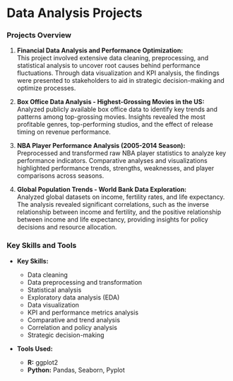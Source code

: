 # Data Analysis Projects

### Projects Overview

1. **Financial Data Analysis and Performance Optimization:**  
   This project involved extensive data cleaning, preprocessing, and statistical analysis to uncover root causes behind performance fluctuations. Through data visualization and KPI analysis, the findings were presented to stakeholders to aid in strategic decision-making and optimize processes.

2. **Box Office Data Analysis - Highest-Grossing Movies in the US:**  
   Analyzed publicly available box office data to identify key trends and patterns among top-grossing movies. Insights revealed the most profitable genres, top-performing studios, and the effect of release timing on revenue performance.

3. **NBA Player Performance Analysis (2005-2014 Season):**  
   Preprocessed and transformed raw NBA player statistics to analyze key performance indicators. Comparative analyses and visualizations highlighted performance trends, strengths, weaknesses, and player comparisons across seasons.

4. **Global Population Trends - World Bank Data Exploration:**  
   Analyzed global datasets on income, fertility rates, and life expectancy. The analysis revealed significant correlations, such as the inverse relationship between income and fertility, and the positive relationship between income and life expectancy, providing insights for policy decisions and resource allocation.

### Key Skills and Tools

- **Key Skills:**  
  - Data cleaning  
  - Data preprocessing and transformation  
  - Statistical analysis  
  - Exploratory data analysis (EDA)  
  - Data visualization  
  - KPI and performance metrics analysis  
  - Comparative and trend analysis  
  - Correlation and policy analysis  
  - Strategic decision-making

- **Tools Used:**  
  - **R:** ggplot2  
  - **Python:** Pandas, Seaborn, Pyplot
